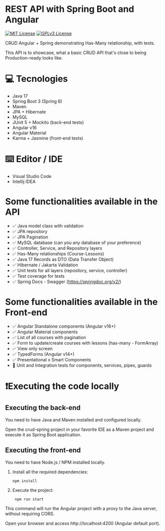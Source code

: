 
# REST API with Spring Boot and Angular
[![MIT License](https://github.com/loiane/crud-angular-spring/actions/workflows/maven.yml/badge.svg?branch=main)](https://choosealicense.com/licenses/mit/)
[![GPLv3 License](https://github.com/loiane/crud-angular-spring/actions/workflows/angular.yml/badge.svg?branch=main)](https://opensource.org/licenses/)

CRUD Angular + Spring demonstrating Has-Many relationship, with tests.

This API is to showcase, what a basic CRUD API that's close to being Production-ready looks like.

# 💻 Tecnologies
- Java 17
- Spring Boot 3 (Spring 6)
- Maven
- JPA + Hibernate
- MySQL
- JUnit 5 + Mockito (back-end tests)
- Angular v16
- Angular Material
- Karma + Jasmine (front-end tests)

# ⌨️ Editor / IDE
- Visual Studio Code
- Intellij IDEA

# Some functionalities available in the API
- ✅ Java model class with validation
- ✅ JPA repository
- ✅ JPA Pagination
- ✅ MySQL database (can you any database of your preference)
- ✅ Controller, Service, and Repository layers
- ✅ Has-Many relationships (Course-Lessons)
- ✅ Java 17 Records as DTO (Data Transfer Object)
- ✅ Hibernate / Jakarta Validation
- ✅ Unit tests for all layers (repository, service, controller)
- ✅ Test coverage for tests
- ✅ Spring Docs - Swagger (https://springdoc.org/v2/)

# Some functionalities available in the Front-end
- ✅ Angular Standalone components (Angular v16+)
- ✅ Angular Material components
- ✅ List of all courses with pagination
- ✅ Form to update/create courses with lessons (has-many - FormArray)
- ✅ View only screen
- ✅ TypedForms (Angular v14+)
- ✅ Presentational x Smart Components
- 🚧 Unit and Integration tests for components, services, pipes, guards

# ❗️Executing the code locally
## Executing the back-end
You need to have Java and Maven installed and configured locally.

Open the crud-spring project in your favorite IDE as a Maven project and execute it as Spring Boot application.

## Executing the front-end
You need to have Node.js / NPM installed locally.

 1. Install all the required dependencies:

        npm install

2. Execute the project:

        npm run start
        
This command will run the Angular project with a proxy to the Java server, without requiring CORS.

Open your browser and access http://localhost:4200 (Angular default port).
